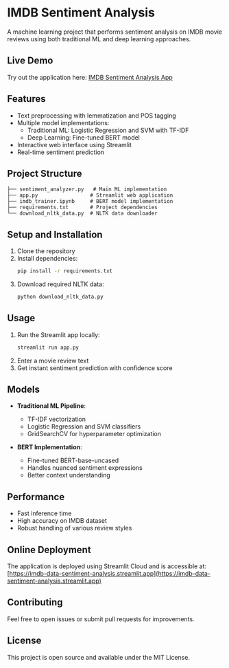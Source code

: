 # IMDB Sentiment Analysis

A machine learning project that performs sentiment analysis on IMDB movie reviews using both traditional ML and deep learning approaches.

## Live Demo
Try out the application here: [IMDB Sentiment Analysis App](https://imdb-data-sentiment-analysis.streamlit.app)

## Features
- Text preprocessing with lemmatization and POS tagging
- Multiple model implementations:
  - Traditional ML: Logistic Regression and SVM with TF-IDF
  - Deep Learning: Fine-tuned BERT model
- Interactive web interface using Streamlit
- Real-time sentiment prediction

## Project Structure
```
├── sentiment_analyzer.py   # Main ML implementation
├── app.py                 # Streamlit web application
├── imdb_trainer.ipynb     # BERT model implementation
├── requirements.txt       # Project dependencies
└── download_nltk_data.py  # NLTK data downloader
```

## Setup and Installation
1. Clone the repository
2. Install dependencies:
   ```bash
   pip install -r requirements.txt
   ```
3. Download required NLTK data:
   ```bash
   python download_nltk_data.py
   ```

## Usage
1. Run the Streamlit app locally:
   ```bash
   streamlit run app.py
   ```
2. Enter a movie review text
3. Get instant sentiment prediction with confidence score

## Models
- **Traditional ML Pipeline**:
  - TF-IDF vectorization
  - Logistic Regression and SVM classifiers
  - GridSearchCV for hyperparameter optimization

- **BERT Implementation**:
  - Fine-tuned BERT-base-uncased
  - Handles nuanced sentiment expressions
  - Better context understanding

## Performance
- Fast inference time
- High accuracy on IMDB dataset
- Robust handling of various review styles

## Online Deployment
The application is deployed using Streamlit Cloud and is accessible at:
[https://imdb-data-sentiment-analysis.streamlit.app](https://imdb-data-sentiment-analysis.streamlit.app)

## Contributing
Feel free to open issues or submit pull requests for improvements.

## License
This project is open source and available under the MIT License.
